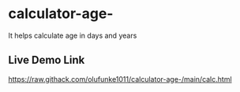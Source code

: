 # calculator-age-
It helps calculate age in days and years

## Live Demo Link
https://raw.githack.com/olufunke1011/calculator-age-/main/calc.html